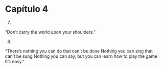 # Capítulo 4

7.
“Don’t carry the world upon your shoulders.”

8.
“There’s nothing you can do that can’t be done
Nothing you can sing that can’t be sung
Nothing you can say, but you can learn how to play the game
It’s easy.”
